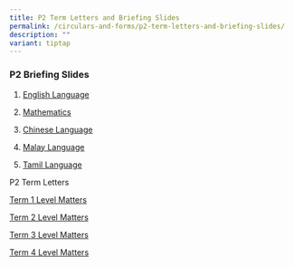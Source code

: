 ```yaml
---
title: P2 Term Letters and Briefing Slides
permalink: /circulars-and-forms/p2-term-letters-and-briefing-slides/
description: ""
variant: tiptap
---
```

<h3>P2 Briefing Slides</h3>
<ol data-tight="true" class="tight">
<li>
<p><a href="/files/2025_P2_English_Language_Briefing_Slides.pdf" rel="noopener noreferrer nofollow" target="_blank">English Language</a>
</p>
</li>
<li>
<p><a href="/files/2025_P2_Mathematics_Briefing_Slides.pdf" rel="noopener noreferrer nofollow" target="_blank">Mathematics</a>
</p>
</li>
<li>
<p><a href="/files/2025_P2_Chinese_Language_Briefing_Slides.pdf" rel="noopener noreferrer nofollow" target="_blank">Chinese Language</a>
</p>
</li>
<li>
<p><a href="/files/2025_P2_Malay_Language_Briefing_Slides.pdf" rel="noopener noreferrer nofollow" target="_blank">Malay Language</a>
</p>
</li>
<li>
<p><a href="/files/2025_P2_Tamil_Language_Briefing_Slides.pdf" rel="noopener noreferrer nofollow" target="_blank">Tamil Language</a>
</p>
<p></p>
</li>
</ol>
<p>P2 Term Letters</p>
<p><a href="/files/2025_P2_Term_1_Level_Matters.pdf" rel="noopener noreferrer nofollow" target="_blank">Term 1 Level Matters</a>
</p>
<p><a href="/files/2025_P2_Term_2_Letter.pdf" rel="noopener noreferrer nofollow" target="_blank">Term 2 Level Matters</a>
</p>
<p><a href="/files/2025_P2_Term_3_Letter.pdf" rel="noopener nofollow" target="_blank">Term 3 Level Matters</a>
</p>
<p><a href="/files/2025_P2_Term_4_Letter.pdf" rel="noopener nofollow" target="_blank">Term 4 Level Matters</a>
</p>
<p></p>